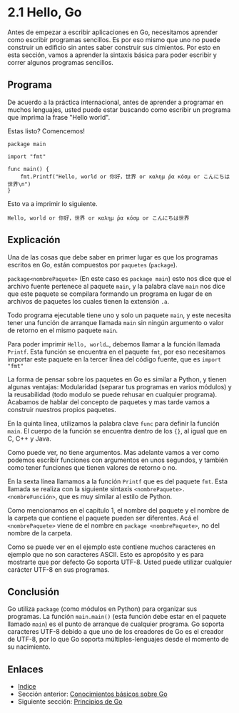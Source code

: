 ﻿# 2.1 Hello, Go

Antes de empezar a escribir aplicaciones en Go, necesitamos aprender como escribir programas sencillos. Es por eso mismo que uno no puede construir un edificio sin antes saber construir sus cimientos. Por esto en esta sección, vamos a aprender la sintaxis básica para poder escribir y correr algunos programas sencillos.

## Programa

De acuerdo a la práctica internacional, antes de aprender a programar en muchos lenguajes, usted puede estar buscando como escribir un programa que imprima la frase "Hello world".

Estas listo? Comencemos!

	package main
	
	import "fmt"
	
	func main() {
		fmt.Printf("Hello, world or 你好，世界 or καλημ ́ρα κóσμ or こんにちは世界\n")
	}
	
Esto va a imprimir lo siguiente.

	Hello, world or 你好，世界 or καλημ ́ρα κóσμ or こんにちは世界
	
## Explicación

Una de las cosas que debe saber en primer lugar es que los programas escritos en Go, están compuestos por `paquetes` (`package`).

`package<nombrePaquete>` (En este caso es `package main`) esto nos dice que el archivo fuente pertenece al paquete `main`, y la palabra clave `main` nos dice que este paquete se compilara formando un programa en lugar de en archivos de paquetes los cuales tienen la extensión `.a`.

Todo programa ejecutable tiene uno y solo un paquete `main`, y este necesita tener una función de arranque llamada `main` sin ningún argumento o valor de retorno en el mismo paquete `main`.

Para poder imprimir `Hello, world…`, debemos llamar a la función llamada `Printf`. Esta función se encuentra en el paquete `fmt`, por eso necesitamos importar este paquete en la tercer línea del código fuente, que es `import "fmt"`

La forma de pensar sobre los paquetes en Go es similar a Python, y tienen algunas ventajas: Modularidad (separar tus programas en varios módulos) y la reusabilidad (todo modulo se puede rehusar en cualquier programa). Acabamos de hablar del concepto de paquetes y mas tarde vamos a construir nuestros propios paquetes.

En la quinta linea, utilizamos la palabra clave `func` para definir la función `main`. El cuerpo de la función se encuentra dentro de los `{}`, al igual que en C, C++ y Java.

Como puede ver, no tiene argumentos. Mas adelante vamos a ver como podemos escribir funciones con argumentos en unos segundos, y también como tener funciones que tienen valores de retorno o no.

En la sexta línea llamamos a la función `Printf` que es del paquete `fmt`. Esta llamada se realiza con la siguiente sintaxis `<nombrePaquete>.<nombreFunción>`, que es muy similar al estilo de Python.

Como mencionamos en el capítulo 1, el nombre del paquete y el nombre de la carpeta que contiene el paquete pueden ser diferentes. Acá el `<nombrePaquete>` viene de el nombre en `package <nombrePaquete>`, no del nombre de la carpeta.

Como se puede ver en el ejemplo este contiene muchos caracteres en ejemplo que no son caracteres ASCII. Esto es apropósito y es para mostrarte que por defecto Go soporta UTF-8. Usted puede utilizar cualquier carácter UTF-8 en sus programas. 

## Conclusión

Go utiliza `package` (como módulos en Python) para organizar sus programas. La función `main.main()` (esta función debe estar en el paquete llamado `main`) es el punto de arranque de cualquier programa. Go soporta caracteres UTF-8 debido a que uno de los creadores de Go es el creador de UTF-8, por lo que Go soporta múltiples-lenguajes desde el momento de su nacimiento.

## Enlaces

- [Indice](preface.md)
- Sección anterior: [Conocimientos básicos sobre Go](02.0.md)
- Siguiente sección: [Principios de Go](02.2.md)
